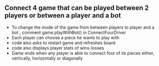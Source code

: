 ## Connect 4 game that can be played between 2 players or between a player and a bot
- To change the mode of the game from between players to player and a bot , comment game.playWithBot() in ConnectFourDriver
- Each player can choose a piece he wants to play with
- code also asks to restart game and refreshes board
- code also displays player stats of wins-losses
- Game ends when any player is able to connect four of its pieces either, vertically, horizontally or diagonally


